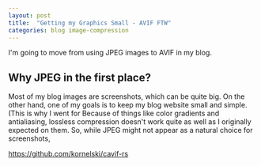```yaml
---
layout: post
title:  "Getting my Graphics Small - AVIF FTW"
categories: blog image-compression
---
```


I'm going to move from using JPEG images to AVIF in my blog.

## Why JPEG in the first place?

Most of my blog images are screenshots, which can be quite big. On the other hand, one of my goals is to keep my blog website small and simple. (This is why I went for  Because of things like color gradients and antialiasing, lossless compression doesn't work quite as well as I originally expected on them.
So, while JPEG might not appear as a natural choice for screenshots, 

https://github.com/kornelski/cavif-rs
